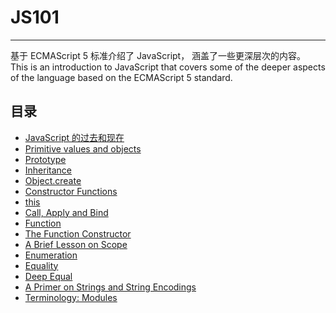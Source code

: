 # JS101

-------

基于 ECMAScript 5 标准介绍了 JavaScript， 涵盖了一些更深层次的内容。
This is an introduction to JavaScript that covers some of the deeper aspects of the language based on the ECMAScript 5 standard.

## 目录

- [JavaScript 的过去和现在](the-language-past-and-present.html)
- [Primitive values and objects](primitive-values-and-objects.html)
- [Prototype](prototype.html)
- [Inheritance](inheritance.html)
- [Object.create](object.create.html)
- [Constructor Functions](constructor-functions.html)
- [this](this.html)
- [Call, Apply and Bind](this-binding.html)
- [Function](function.html)
- [The Function Constructor](function-constructor.html)
- [A Brief Lesson on Scope](scope.html)
- [Enumeration](enumeration.html)
- [Equality](equality.html)
- [Deep Equal](deep-equal.html)
- [A Primer on Strings and String Encodings](strings.html)
- [Terminology: Modules](modules.html)
